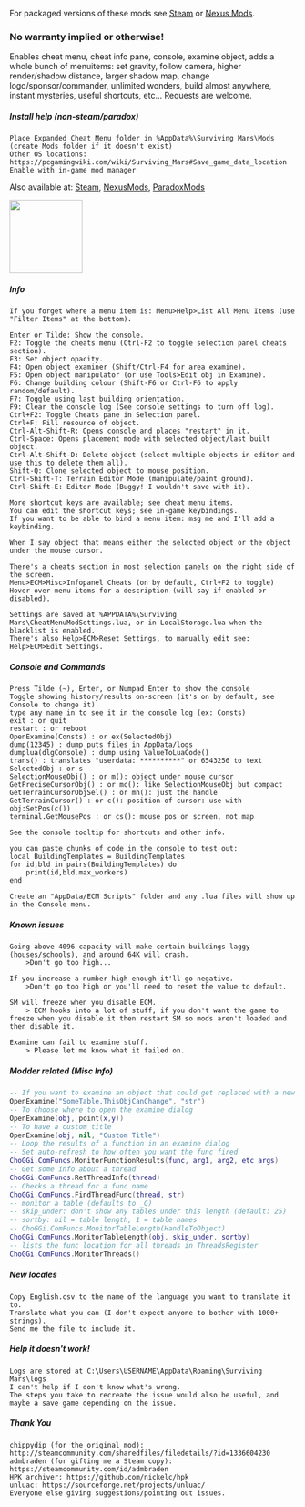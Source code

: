 For packaged versions of these mods see [Steam](https://steamcommunity.com/workshop/filedetails/?id=1411210466) or [Nexus Mods](https://www.nexusmods.com/survivingmars/users/659381?tab=user+files).

### No warranty implied or otherwise!

Enables cheat menu, cheat info pane, console, examine object, adds a whole bunch of menuitems: set gravity, follow camera, higher render/shadow distance, larger shadow map, change logo/sponsor/commander, unlimited wonders, build almost anywhere, instant mysteries, useful shortcuts, etc... Requests are welcome.

##### Install help (non-steam/paradox)
```
Place Expanded Cheat Menu folder in %AppData%\Surviving Mars\Mods
(create Mods folder if it doesn't exist)
Other OS locations: https://pcgamingwiki.com/wiki/Surviving_Mars#Save_game_data_location
Enable with in-game mod manager
```
Also available at: [Steam](https://steamcommunity.com/sharedfiles/filedetails/?id=1411157810), [NexusMods](https://www.nexusmods.com/survivingmars/mods/7), [ParadoxMods](https://mods.paradoxplaza.com/mods/645/Any)

<img src="ChoGGi/SurvivingMars_CheatMods/raw/master/Expanded%20Cheat%20Menu/dialogs.jpg" width="128"/>

##### Info
```
If you forget where a menu item is: Menu>Help>List All Menu Items (use "Filter Items" at the bottom).

Enter or Tilde: Show the console.
F2: Toggle the cheats menu (Ctrl-F2 to toggle selection panel cheats section).
F3: Set object opacity.
F4: Open object examiner (Shift/Ctrl-F4 for area examine).
F5: Open object manipulator (or use Tools>Edit obj in Examine).
F6: Change building colour (Shift-F6 or Ctrl-F6 to apply random/default).
F7: Toggle using last building orientation.
F9: Clear the console log (See console settings to turn off log).
Ctrl+F2: Toggle Cheats pane in Selection panel.
Ctrl+F: Fill resource of object.
Ctrl-Alt-Shift-R: Opens console and places "restart" in it.
Ctrl-Space: Opens placement mode with selected object/last built object.
Ctrl-Alt-Shift-D: Delete object (select multiple objects in editor and use this to delete them all).
Shift-Q: Clone selected object to mouse position.
Ctrl-Shift-T: Terrain Editor Mode (manipulate/paint ground).
Ctrl-Shift-E: Editor Mode (Buggy! I wouldn't save with it).

More shortcut keys are available; see cheat menu items.
You can edit the shortcut keys; see in-game keybindings.
If you want to be able to bind a menu item: msg me and I'll add a keybinding.

When I say object that means either the selected object or the object under the mouse cursor.

There's a cheats section in most selection panels on the right side of the screen.
Menu>ECM>Misc>Infopanel Cheats (on by default, Ctrl+F2 to toggle)
Hover over menu items for a description (will say if enabled or disabled).

Settings are saved at %APPDATA%\Surviving Mars\CheatMenuModSettings.lua, or in LocalStorage.lua when the blacklist is enabled.
There's also Help>ECM>Reset Settings, to manually edit see: Help>ECM>Edit Settings.
```



##### Console and Commands
```
Press Tilde (~), Enter, or Numpad Enter to show the console
Toggle showing history/results on-screen (it's on by default, see Console to change it)
type any name in to see it in the console log (ex: Consts)
exit : or quit
restart : or reboot
OpenExamine(Consts) : or ex(SelectedObj)
dump(12345) : dump puts files in AppData/logs
dumplua(dlgConsole) : dump using ValueToLuaCode()
trans() : translates "userdata: **********" or 6543256 to text
SelectedObj : or s
SelectionMouseObj() : or m(): object under mouse cursor
GetPreciseCursorObj() : or mc(): like SelectionMouseObj but compact
GetTerrainCursorObjSel() : or mh(): just the handle
GetTerrainCursor() : or c(): position of cursor: use with obj:SetPos(c())
terminal.GetMousePos : or cs(): mouse pos on screen, not map

See the console tooltip for shortcuts and other info.

you can paste chunks of code in the console to test out:
local BuildingTemplates = BuildingTemplates
for id,bld in pairs(BuildingTemplates) do
	print(id,bld.max_workers)
end

Create an "AppData/ECM Scripts" folder and any .lua files will show up in the Console menu.
```



##### Known issues
```
Going above 4096 capacity will make certain buildings laggy (houses/schools), and around 64K will crash.
	>Don't go too high...

If you increase a number high enough it'll go negative.
	>Don't go too high or you'll need to reset the value to default.

SM will freeze when you disable ECM.
	> ECM hooks into a lot of stuff, if you don't want the game to freeze when you disable it then restart SM so mods aren't loaded and then disable it.

Examine can fail to examine stuff.
	> Please let me know what it failed on.
```



##### Modder related (Misc Info)
```lua
-- If you want to examine an object that could get replaced with a new obj (and have examine refresh on the new obj):
OpenExamine("SomeTable.ThisObjCanChange", "str")
-- To choose where to open the examine dialog
OpenExamine(obj, point(x,y))
-- To have a custom title
OpenExamine(obj, nil, "Custom Title")
-- Loop the results of a function in an examine dialog
-- Set auto-refresh to how often you want the func fired
ChoGGi.ComFuncs.MonitorFunctionResults(func, arg1, arg2, etc args)
-- Get some info about a thread
ChoGGi.ComFuncs.RetThreadInfo(thread)
-- Checks a thread for a func name
ChoGGi.ComFuncs.FindThreadFunc(thread, str)
-- monitor a table (defaults to _G)
-- skip_under: don't show any tables under this length (default: 25)
-- sortby: nil = table length, 1 = table names
-- ChoGGi.ComFuncs.MonitorTableLength(HandleToObject)
ChoGGi.ComFuncs.MonitorTableLength(obj, skip_under, sortby)
-- lists the func location for all threads in ThreadsRegister
ChoGGi.ComFuncs.MonitorThreads()
```



##### New locales
```
Copy English.csv to the name of the language you want to translate it to.
Translate what you can (I don't expect anyone to bother with 1000+ strings).
Send me the file to include it.
```

##### Help it doesn't work!
```
Logs are stored at C:\Users\USERNAME\AppData\Roaming\Surviving Mars\logs
I can't help if I don't know what's wrong.
The steps you take to recreate the issue would also be useful, and maybe a save game depending on the issue.
```


##### Thank You
```
chippydip (for the original mod): http://steamcommunity.com/sharedfiles/filedetails/?id=1336604230
admbraden (for gifting me a Steam copy): https://steamcommunity.com/id/admbraden
HPK archiver: https://github.com/nickelc/hpk
unluac: https://sourceforge.net/projects/unluac/
Everyone else giving suggestions/pointing out issues.
```
